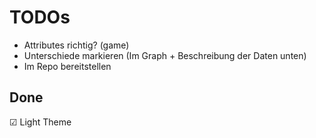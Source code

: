 # TODOs

- Attributes richtig? (game)
- Unterschiede markieren (Im Graph + Beschreibung der Daten unten)
- Im Repo bereitstellen

## Done
☑ Light Theme
